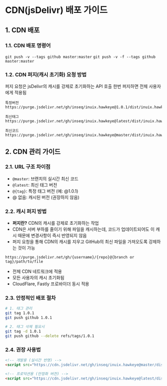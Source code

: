 # CDN(jsDelivr) 배포 가이드

## 1. CDN 배포

### 1.1. CDN 배포 명령어
```git push -v --tags github master:master```
```git push -v -f --tags github master:master```

### 1.2. CDN 퍼지(캐시 초기화) 요청 방법
퍼지 요청은 jsDelivr의 캐시를 강제로 초기화하는 API 호출
한번 퍼지하면 전체 사용자에게 적용됨
```
특정버전
https://purge.jsdelivr.net/gh/inseq/inuix.hawkeye@1.0.1/dist/inuix.hawkeye.min.js

최신태그
https://purge.jsdelivr.net/gh/inseq/inuix.hawkeye@latest/dist/inuix.hawkeye.min.js

최신코드
https://purge.jsdelivr.net/gh/inseq/inuix.hawkeye@master/dist/inuix.hawkeye.min.js
```

## 2. CDN 관리 가이드

### 2.1. URL 구조 차이점
- `@master`: 브랜치의 실시간 최신 코드
- `@latest`: 최신 태그 버전
- `@{tag}`: 특정 태그 버전 (예: @1.0.1)
- @ 없음: 캐시된 버전 (권장하지 않음)

### 2.2. 캐시 퍼지 방법
- **퍼지란?** CDN의 캐시를 강제로 초기화하는 작업
- CDN은 서버 부하를 줄이기 위해 파일을 캐시하는데, 코드가 업데이트되어도 이 캐시 때문에 변경사항이 즉시 반영되지 않음
- 퍼지 요청을 통해 CDN의 캐시를 지우고 GitHub의 최신 파일을 가져오도록 강제하는 것이 가능

```
https://purge.jsdelivr.net/gh/{username}/{repo}@{branch or tag}/path/to/file
```
- 전체 CDN 네트워크에 적용
- 모든 사용자의 캐시 초기화됨
- CloudFlare, Fastly 프로바이더 동시 적용


### 2.3. 안정적인 배포 절차
```bash
# 1. 태그 관리
git tag 1.0.1
git push github 1.0.1

# 2. 태그 삭제 필요시
git tag -d 1.0.1
git push github --delete refs/tags/1.0.1
```

### 2.4. 권장 사용법
```html
<!-- 개발용 (실시간 반영) -->
<script src="https://cdn.jsdelivr.net/gh/inseq/inuix.hawkeye@master/dist/inuix.hawkeye.min.js"></script>

<!-- 프로덕션용 (안정화 버전) -->
<script src="https://cdn.jsdelivr.net/gh/inseq/inuix.hawkeye@latest/dist/inuix.hawkeye.min.js"></script>
```
